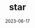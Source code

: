 ---
title: "star"
cc-type: hashtag
date: 2023-06-17
hashtag: "star"
plural: "stars"
related:
  - constellation
  - asterism
  - universe
tags:
  - astronomy
---
